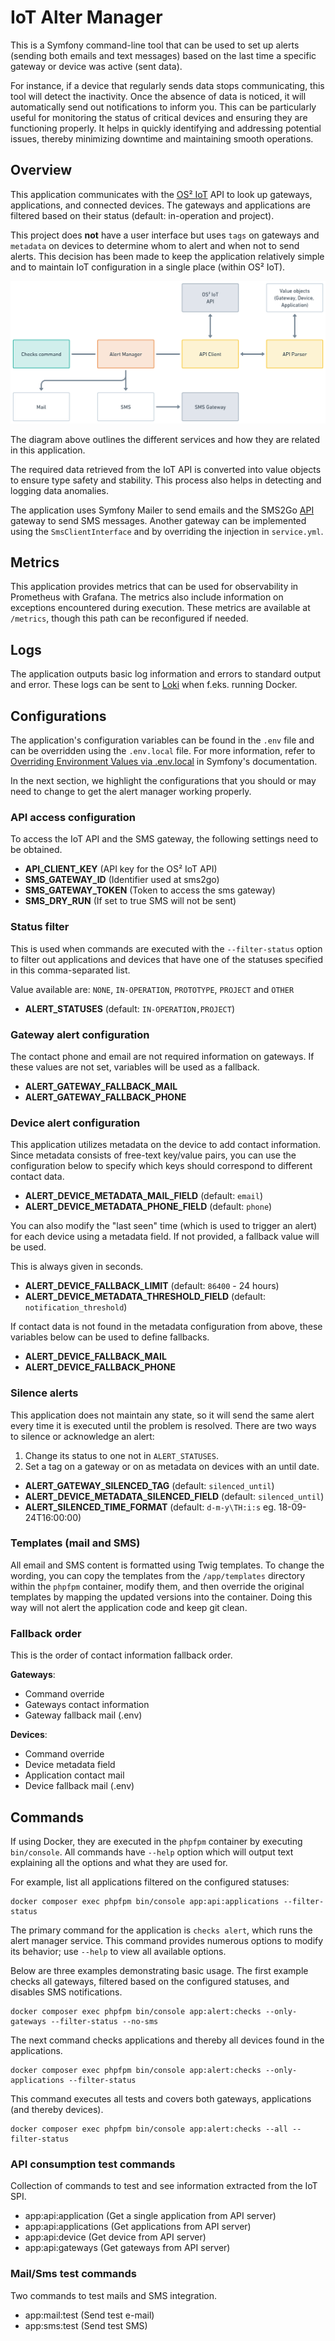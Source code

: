 # IoT Alter Manager

This is a Symfony command-line tool that can be used to set up alerts (sending
both emails and text messages) based on the last time a specific gateway or
device was active (sent data).

For instance, if a device that regularly sends data stops communicating, this
tool will detect the inactivity. Once the absence of data is noticed, it will
automatically send out notifications to inform you. This can be particularly
useful for monitoring the status of critical devices and ensuring they are
functioning properly. It helps in quickly identifying and addressing potential
issues, thereby minimizing downtime and maintaining smooth operations.

## Overview

This application communicates with the [OS² IoT](https://www.os2.eu/os2iot) API
to look up gateways, applications, and connected devices. The gateways and
applications are filtered based on their status (default: in-operation and
project).

This project does **not** have a user interface but uses `tags` on gateways and
`metadata` on devices to determine whom to alert and when not to send alerts.
This decision has been made to keep the application relatively simple and to
maintain IoT configuration in a single place (within OS² IoT).

![Relationship between services](./assets/AlertManager.png)

The diagram above outlines the different services and how they are related in
this application.

The required data retrieved from the IoT API is converted into value objects to
ensure type safety and stability. This process also helps in detecting and
logging data anomalies.

The application uses Symfony Mailer to send emails and the
SMS2Go [API](https://pushapi.ecmr.biz/docs/index.html?url=/swagger/v1/swagger.json)
gateway to send SMS messages. Another gateway can be implemented using the
`SmsClientInterface` and by overriding the injection in `service.yml`.

## Metrics

This application provides metrics that can be used for observability in
Prometheus with Grafana. The metrics also include information on exceptions
encountered during execution. These metrics are available at `/metrics`, though
this path can be reconfigured if needed.

## Logs

The application outputs basic log information and errors to standard output and
error. These logs can be sent to [Loki](https://grafana.com/oss/loki/) when
f.eks. running Docker.

## Configurations

The application's configuration variables can be found in the `.env` file and
can be overridden using the `.env.local` file. For more information, refer
to [Overriding Environment Values via .env.local](https://symfony.com/doc/current/configuration.html#overriding-environment-values-via-env-local)
in Symfony's documentation.

In the next section, we highlight the configurations that you should or may need
to change to get the alert manager working properly.

### API access configuration

To access the IoT API and the SMS gateway, the following settings need to be
obtained.

* **API_CLIENT_KEY** (API key for the OS² IoT API)
* **SMS_GATEWAY_ID** (Identifier used at sms2go)
* **SMS_GATEWAY_TOKEN** (Token to access the sms gateway)
* **SMS_DRY_RUN** (If set to true SMS will not be sent)

### Status filter

This is used when commands are executed with the `--filter-status` option to
filter out applications and devices that have one of the statuses specified in
this comma-separated list.

Value available are: `NONE`, `IN-OPERATION`, `PROTOTYPE`, `PROJECT` and `OTHER`

* **ALERT_STATUSES** (default: `IN-OPERATION,PROJECT`)

### Gateway alert configuration

The contact phone and email are not required information on gateways. If these
values are not set, variables will be used as a fallback.

* **ALERT_GATEWAY_FALLBACK_MAIL**
* **ALERT_GATEWAY_FALLBACK_PHONE**

### Device alert configuration

This application utilizes metadata on the device to add contact information.
Since metadata consists of free-text key/value pairs, you can use the
configuration below to specify which keys should correspond to different contact
data.

* **ALERT_DEVICE_METADATA_MAIL_FIELD** (default: `email`)
* **ALERT_DEVICE_METADATA_PHONE_FIELD** (default: `phone`)

You can also modify the "last seen" time (which is used to trigger an alert) for
each device using a metadata field. If not provided, a fallback value will be
used.

This is always given in seconds.

* **ALERT_DEVICE_FALLBACK_LIMIT** (default: `86400` - 24 hours)
* **ALERT_DEVICE_METADATA_THRESHOLD_FIELD** (default: `notification_threshold`)

If contact data is not found in the metadata configuration from above, these
variables below can be used to define fallbacks.

* **ALERT_DEVICE_FALLBACK_MAIL**
* **ALERT_DEVICE_FALLBACK_PHONE**

### Silence alerts

This application does not maintain any state, so it will send the same alert
every time it is executed until the problem is resolved. There are two ways to
silence or acknowledge an alert:

1) Change its status to one not in `ALERT_STATUSES`.
2) Set a tag on a gateway or on as metadata on devices with an until date.

* **ALERT_GATEWAY_SILENCED_TAG** (default: `silenced_until`)
* **ALERT_DEVICE_METADATA_SILENCED_FIELD** (default: `silenced_until`)
* **ALERT_SILENCED_TIME_FORMAT** (default: `d-m-y\TH:i:s` eg. 18-09-24T16:00:00)

### Templates (mail and SMS)

All email and SMS content is formatted using Twig templates. To change the
wording, you can copy the templates from the `/app/templates` directory within
the `phpfpm` container, modify them, and then override the original templates by
mapping the updated versions into the container. Doing this way will not alert
the application code and keep git clean.

### Fallback order

This is the order of contact information fallback order.

**Gateways**:

* Command override
* Gateways contact information
* Gateway fallback mail (.env)

**Devices**:

* Command override
* Device metadata field
* Application contact mail
* Device fallback mail (.env)

## Commands

If using Docker, they are executed in the `phpfpm` container by executing
`bin/console`. All commands have `--help` option which will output text
explaining all the options and what they are used for.

For example, list all applications filtered on the configured statuses:

```shell
docker composer exec phpfpm bin/console app:api:applications --filter-status
```

The primary command for the application is `checks alert`, which runs the alert
manager service. This command provides numerous options to modify its behavior;
use `--help` to view all available options.

Below are three examples demonstrating basic usage. The first example checks all
gateways, filtered based on the configured statuses, and disables SMS
notifications.

```shell
docker composer exec phpfpm bin/console app:alert:checks --only-gateways --filter-status --no-sms
```

The next command checks applications and thereby all devices found in the
applications.

```shell
docker composer exec phpfpm bin/console app:alert:checks --only-applications --filter-status
```

This command executes all tests and covers both gateways, applications (and
thereby devices).

```shell
docker composer exec phpfpm bin/console app:alert:checks --all --filter-status
```

### API consumption test commands

Collection of commands to test and see information extracted from the IoT SPI.

* app:api:application (Get a single application from API server)
* app:api:applications (Get applications from API server)
* app:api:device (Get device from API server)
* app:api:gateways (Get gateways from API server)

### Mail/Sms test commands

Two commands to test mails and SMS integration.

* app:mail:test (Send test e-mail)
* app:sms:test (Send test SMS)
